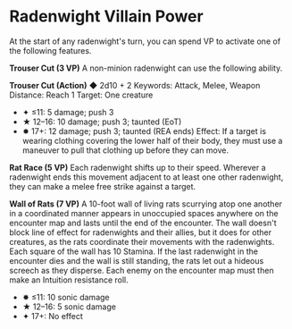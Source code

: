 # Radenwight Villain Power

At the start of any radenwight's turn, you can spend VP to activate one of the following features.

**Trouser Cut (3 VP)** A non-minion radenwight can use the following ability.

**Trouser Cut (Action)** ◆ 2d10 + 2 Keywords: Attack, Melee, Weapon Distance: Reach 1 Target: One creature

- ✦ ≤11: 5 damage; push 3
- ★ 12–16: 10 damage; push 3; taunted (EoT)
- ✸ 17+: 12 damage; push 3; taunted (REA ends) Effect: If a target is wearing clothing covering the lower half of their body, they must use a maneuver to pull that clothing up before they can move.

**Rat Race (5 VP)** Each radenwight shifts up to their speed. Wherever a radenwight ends this movement adjacent to at least one other radenwight, they can make a melee free strike against a target.

**Wall of Rats (7 VP)** A 10-foot wall of living rats scurrying atop one another in a coordinated manner appears in unoccupied spaces anywhere on the encounter map and lasts until the end of the encounter. The wall doesn't block line of effect for radenwights and their allies, but it does for other creatures, as the rats coordinate their movements with the radenwights. Each square of the wall has 10 Stamina. If the last radenwight in the encounter dies and the wall is still standing, the rats let out a hideous screech as they disperse. Each enemy on the encounter map must then make an Intuition resistance roll.

- ✸ ≤11: 10 sonic damage
- ★ 12–16: 5 sonic damage
- ✦ 17+: No effect
